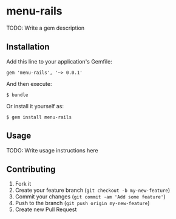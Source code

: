 # menu-rails

TODO: Write a gem description

## Installation

Add this line to your application's Gemfile:

    gem 'menu-rails', '~> 0.0.1'

And then execute:

    $ bundle

Or install it yourself as:

    $ gem install menu-rails

## Usage

TODO: Write usage instructions here

## Contributing

1. Fork it
2. Create your feature branch (`git checkout -b my-new-feature`)
3. Commit your changes (`git commit -am 'Add some feature'`)
4. Push to the branch (`git push origin my-new-feature`)
5. Create new Pull Request
